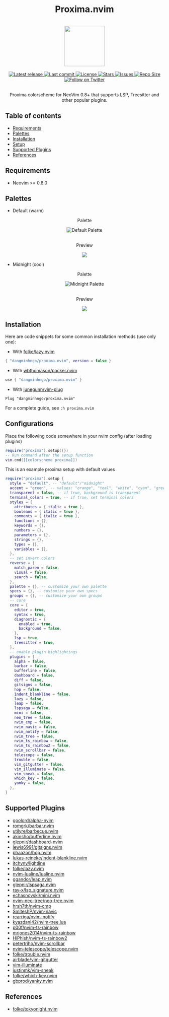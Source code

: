 <h1 align="center">Proxima.nvim</h1>

<br>

<div align="center">
  <img src="https://github.com/dangminhngo/proxima.nvim/blob/main/media/logo.png" width="128px" />
</div>

<br>

<div align="center">
    <a href="https://github.com/dangminhngo/proxima.nvim/releases/latest">
      <img alt="Latest release" src="https://img.shields.io/github/v/release/dangminhngo/proxima.nvim?style=for-the-badge&logo=starship&color=C9CBFF&logoColor=D9E0EE&labelColor=302D41&include_prerelease&sort=semver" />
    </a>
    <a href="https://github.com/dangminhngo/proxima.nvim/pulse">
      <img alt="Last commit" src="https://img.shields.io/github/last-commit/dangminhngo/proxima.nvim?style=for-the-badge&logo=starship&color=8bd5ca&logoColor=D9E0EE&labelColor=302D41"/>
    </a>
    <a href="https://github.com/dangminhngo/proxima.nvim/blob/main/LICENSE">
      <img alt="License" src="https://img.shields.io/github/license/dangminhngo/proxima.nvim?style=for-the-badge&logo=starship&color=ee999f&logoColor=D9E0EE&labelColor=302D41" />
    </a>
    <a href="https://github.com/dangminhngo/proxima.nvim/stargazers">
      <img alt="Stars" src="https://img.shields.io/github/stars/dangminhngo/proxima.nvim?style=for-the-badge&logo=starship&color=c69ff5&logoColor=D9E0EE&labelColor=302D41" />
    </a>
    <a href="https://github.com/dangminhngo/proxima.nvim/issues">
      <img alt="Issues" src="https://img.shields.io/github/issues/dangminhngo/proxima.nvim?style=for-the-badge&logo=bilibili&color=F5E0DC&logoColor=D9E0EE&labelColor=302D41" />
    </a>
    <a href="https://github.com/dangminhngo/proxima.nvim">
      <img alt="Repo Size" src="https://img.shields.io/github/repo-size/dangminhngo/proxima.nvim?color=%23DDB6F2&label=SIZE&logo=codesandbox&style=for-the-badge&logoColor=D9E0EE&labelColor=302D41" />
    </a>
    <a href="https://twitter.com/intent/follow?screen_name=dangminhngo">
      <img alt="Follow on Twitter" src="https://img.shields.io/twitter/follow/dangminhngo?style=for-the-badge&logo=twitter&color=8aadf3&logoColor=D9E0EE&labelColor=302D41" />
    </a>
</div>

<br>

<p align="center">
  Proxima colorscheme for NeoVim 0.8+ that supports LSP, Treesitter and other popular plugins.
</p>

## Table of contents

- [Requirements](#requirements)
- [Palettes](#palettes)
- [Installation](#Installation)
- [Setup](#setup)
- [Supported Plugins](#supported-plugins)
- [References](#references)

## Requirements

- Neovim >= 0.8.0

## Palettes

- Default (warm)

<div align="center">
  <p>Palette</p>
  <img 
    src="https://github.com/dangminhngo/proxima.nvim/blob/main/media/default-palette.png"
    alt="Default Palette"
  />
</div>

<br>

<div align="center">
  <p>Preview</p>
  <img src="https://github.com/dangminhngo/proxima.nvim/blob/main/media/default.png" />
</div>

- Midnight (cool)

<div align="center">
  <p>Palette</p>
  <img 
    src="https://github.com/dangminhngo/proxima.nvim/blob/main/media/midnight-palette.png"
    alt="Midnight Palette"
  />
</div>

<br>

<div align="center">
  <p>Preview</p>
  <img src="https://github.com/dangminhngo/proxima.nvim/blob/main/media/midnight.png" />
</div>

## Installation

Here are code snippets for some common installation methods (use only one):

- With [folke/lazy.nvim](https://github.com/folke/lazy.nvim)

```lua
{ "dangminhngo/proxima.nvim", version = false }
```

- With [wbthomason/packer.nvim](https://github.com/wbthomason/packer.nvim)
```lua
use { "dangminhngo/proxima.nvim" }
```

- With [junegunn/vim-plug](https://github.com/junegunn/vim-plug)
```vim
Plug "dangminhngo/proxima.nvim"
```

For a complete guide, see ```:h proxima.nvim```

## Configurations

Place the following code somewhere in your nvim config (after loading plugins)

```lua
require("proxima").setup({})
-- Run command after the setup function
vim.cmd([[colorscheme proxima]])
``` 

This is an example proxima setup with default values

```lua
require("proxima").setup {
  style = "default", -- "default"/"midnight"
  accent = "green", -- values: "orange", "teal", "white", "cyan", "green", "magenta", "purple", "red", "blue", "yellow"
  transparent = false, -- if true, background is transparent
  terminal_colors = true, -- if true, set terminal colors
  styles = {
    attributes = { italic = true },
    booleans = { italic = true },
    comments = { italic = true },
    functions = {},
    keywords = {},
    numbers = {},
    parameters = {},
    strings = {},
    types = {},
    variables = {},
  },
  -- set invert colors
  reverse = {
    match_paren = false,
    visual = false,
    search = false,
  },
  palette = {}, -- customize your own palette
  specs = {}, -- customize your own specs
  groups = {}, -- customize your own groups
  -- core
  core = {
    editor = true,
    syntax = true,
    diagnostic = {
      enabled = true,
      background = false,
    },
    lsp = true,
    treesitter = true,
  },
  -- enable plugin highlightings
  plugins = {
    alpha = false,
    barbar = false,
    bufferline = false,
    dashboard = false,
    diff = false,
    gitsigns = false,
    hop = false,
    indent_blankline = false,
    lazy = false,
    leap = false,
    lspsaga = false,
    mini = false,
    neo_tree = false,
    nvim_cmp = false,
    nvim_navic = false,
    nvim_notify = false,
    nvim_tree = false,
    nvim_ts_rainbow = false,
    nvim_ts_rainbow2 = false,
    nvim_scrollbar = false,
    telescope = false,
    trouble = false,
    vim_gitgutter = false,
    vim_illuminate = false,
    vim_sneak = false,
    which_key = false,
    yanky = false,
  },
}
```

## Supported Plugins

- [goolord/alpha-nvim](https://github.com/goolord/alpha-nvim)
- [romgrk/barbar.nvim](https://github.com/romgrk/barbar.nvim)
- [utilyre/barbecue.nvim](https://github.com/utilyre/barbecue.nvim)
- [akinsho/bufferline.nvim](https://github.com/akinsho/bufferline.nvim)
- [glepnir/dashboard-nvim](https://github.com/glepnir/dashboard-nvim)
- [lewis6991/gitsigns.nvim](https://github.com/lewis6991/gitsigns.nvim)
- [phaazon/hop.nvim](https://github.com/phaazon/hop.nvim)
- [lukas-reineke/indent-blankline.nvim](https://github.com/lukas-reineke/indent-blankline.nvim)
- [itchyny/lightline](https://github.com/itchyny/lightline.vim)
- [folke/lazy.nvim](https://github.com/folke/lazy.nvim)
- [nvim-lualine/lualine.nvim](https://github.com/nvim-lualine/lualine.nvim)
- [ggandor/leap.nvim](https://github.com/ggandor/leap.nvim)
- [glepnir/lspsaga.nvim](https://github.com/glepnir/lspsaga.nvim)
- [ray-x/lsp_signature.nvim](https://github.com/ray-x/lsp_signature)
- [echasnovski/mini.nvim](https://github.com/echasnovski/mini.nvim)
- [nvim-neo-tree/neo-tree.nvim](https://github.com/nvim-neo-tree/neo-tree.nvim)
- [hrsh7th/nvim-cmp](https://github.com/hrsh7th/nvim-cmp)
- [SmiteshP/nvim-navic](https://github.com/SmiteshP/nvim-navic)
- [rcarriga/nvim-notify](https://github.com/rcarriga/nvim-notify)
- [kyazdani42/nvim-tree.lua](https://github.com/kyazdani42/nvim-tree.lua)
- [p00f/nvim-ts-rainbow](https://github.com/p00f/nvim-ts-rainbow)
- [mrjones2014/nvim-ts-rainbow](https://github.com/mrjones2014/nvim-ts-rainbow)
- [HiPhish/nvim-ts-rainbow2](https://github.com/HiPhish/nvim-ts-rainbow2)
- [petertriho/nvim-scrollbar](https://github.com/petertriho/nvim-scrollbar)
- [nvim-telescope/telescope.nvim](https://github.com/nvim-telescope/telescope.nvim)
- [folke/trouble.nvim](https://github.com/folke/trouble.nvim)
- [airblade/vim-gitgutter](https://github.com/airblade/vim-gitgutter)
- [vim-illuminate](https://github.com/RRethy/vim-illuminate)
- [justinmk/vim-sneak](https://github.com/justinmk/vim-sneak)
- [folke/which-key.nvim](https://github.com/folke/which-key.nvim)
- [gbprod/yanky.nvim](https://github.com/gbprod/yanky.nvim)

## References

- [folke/tokyonight.nvim](https://github.com/folke/tokyonight.nvim)
